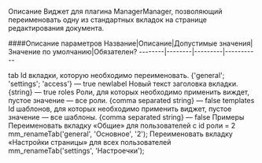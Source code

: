 Описание
Виджет для плагина ManagerManager, позволяющий переименовать одну из стандартных вкладок на странице редактирования документа.

####Описание параметров
Название|Описание|Допустимые значения|Значение по умолчанию|Обязателен?
--------|--------|---------|-----------

tab	Id вкладки, которую необходимо переименовать.	{'general'; 'settings'; 'access'}	—	true
newlabel	Новый текст заголовка вкладки.	{string}	—	true
roles	Роли, для которых необходимо применить виждет, пустое значение — все роли.	{comma separated string}	—	false
templates	Id шаблонов, для которых необходимо применить виджет, пустое значение — все шаблоны.	{comma separated string}	—	false
Примеры
Переименовать вкладку «Общие» для пользователей с id роли = 2
mm_renameTab('general', 'Основное', '2');
Переименовать вкладку «Настройки страницы» для всех пользователей
mm_renameTab('settings', 'Настроечки');
